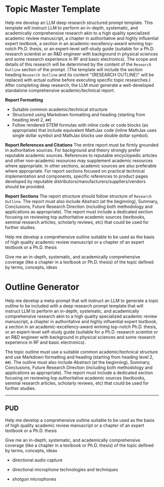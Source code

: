 # Topic Master Template

Help me develop an LLM deep research structured prompt template. This template will instruct LLM to perform an in-depth, systematic, and academically comprehensive research akin to a high quality specialized academic review manuscript, a chapter in authoritative and highly influential expert textbook, a section in an academic-excellency-award winning top-notch Ph.D. thesis, or an expert-level self-study guide (suitable for a Ph.D. research scientist or an R&D engineer with background in physical sciences and some research experience in RF and basic electronics). The scope and details of this research will be determined by the content of the `Research Outline` section of the prompt. (The template will include the section heading `Research Outline` and its content "{RESEARCH OUTLINE}" will be replaced with actual outline before executing specific topic researches.) After completing deep research, the LLM must generate a well-developed standalone comprehensive academic/technical report.

**Report Formatting**
- Suitable common academic/technical structure
- Structured using Markdown formatting and heading (starting from heading level 2, `##`)
- Follow rendered STEM formulas with inline code or code blocks (as appropriate) that include equivalent MathJax code (inline MathJax uses single dollar symbol and MathJax blocks use double dollar symbol).

**Report References and Citations**
The entire report must be firmly grounded in authoritative sources. For background and theory strongly prefer reputable academic sources. References to reputable encyclopedic articles and other non-academic resources may supplement academic resources where appropriate. In other sections, academic sources are also preferable where appropriate. For report sections focused on practical technical implementation and components, specific references to product pages developed by reputable distributors/manufacturers/suppliers/vendors should be provided.

**Report Sections**
The report structure should follow structure of `Research Outline`. The report must also include Abstract (at the beginning), Summary, Conclusions, Future Research Direction (including both methodology and applications as appropriate). The report must include a dedicated section focusing on reviewing top authoritative academic sources (textbooks, seminal research articles, scholarly reviews, etc) that could be used for further studies.








Help me develop a comprehensive outline suitable to be used as the basis of high quality academic review manuscript or a chapter of an expert textbook or a Ph.D. thesis 

Give me an in-depth, systematic, and academically comprehensive coverage (like a chapter in a textbook or Ph.D. thesis) of the topic defined by terms, concepts, ideas





# Outline Generator

Help me develop a meta-prompt that will instruct an LLM to generate a topic outline to be included with a deep research prompt template that will instruct LLM to perform an in-depth, systematic, and academically comprehensive research akin to a high quality specialized academic review manuscript, a chapter in authoritative and highly influential expert textbook, a section in an academic-excellency-award winning top-notch Ph.D. thesis, or an expert-level self-study guide (suitable for a Ph.D. research scientist or an R&D engineer with background in physical sciences and some research experience in RF and basic electronics).

The topic outline must use a suitable common academic/technical structure and use Markdown formatting and heading (starting from heading level 2, `##`). The outline must also include Abstract (at the beginning), Summary, Conclusions, Future Research Direction (including both methodology and applications as appropriate). The report must include a dedicated section focusing on reviewing top authoritative academic sources (textbooks, seminal research articles, scholarly reviews, etc) that could be used for further studies.



---

## PUD




Help me develop a comprehensive outline suitable to be used as the basis of high quality academic review manuscript or a chapter of an expert textbook or a Ph.D. thesis 

Give me an in-depth, systematic, and academically comprehensive coverage (like a chapter in a textbook or Ph.D. thesis) of the topic defined by terms, concepts, ideas

- directional audio capture

- directional microphone technologies and techniques

- shotgun microphones
